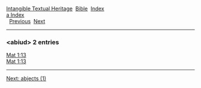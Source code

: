 [Intangible Textual Heritage](../../index)  [Bible](../index) 
[Index](index)   
[a Index](_a_)  
  [Previous](c00069)  [Next](c00071) 

------------------------------------------------------------------------

### &lt;abiud&gt; 2 entries

[Mat 1:13](../kjv/mat001.htm#013)  
[Mat 1:13](../kjv/mat001.htm#013)  

------------------------------------------------------------------------

[Next: abjects (1)](c00071)
